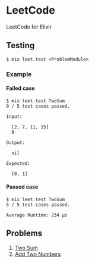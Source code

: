 # LeetCode

LeetCode for Elixir

## Testing

```shell
$ mix leet.test <ProblemModule>
```

### Example

#### Failed case
```shell
$ mix leet.test TwoSum
0 / 5 test cases passed.

Input:

  [2, 7, 11, 15]
  9

Output:

  nil

Expected:

  [0, 1]
```

#### Passed case
```shell
$ mix leet.test TwoSum
5 / 5 test cases passed.

Average Runtime: 234 μs
```

## Problems

1. [Two Sum](lib/leet_code/two_sum)
2. [Add Two Numbers](lib/leet_code/add_two_numbers)
